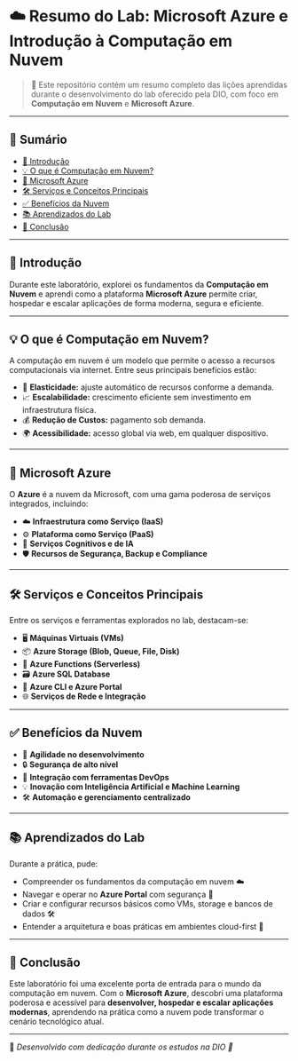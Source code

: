 # ☁️ Resumo do Lab: Microsoft Azure e Introdução à Computação em Nuvem

> 🧠 Este repositório contém um resumo completo das lições aprendidas durante o desenvolvimento do lab oferecido pela DIO, com foco em **Computação em Nuvem** e **Microsoft Azure**.

---

## 📌 Sumário

- [📖 Introdução](#introdução)
- [💡 O que é Computação em Nuvem?](#o-que-é-computação-em-nuvem)
- [🔷 Microsoft Azure](#microsoft-azure)
- [🛠️ Serviços e Conceitos Principais](#serviços-e-conceitos-principais)
- [✅ Benefícios da Nuvem](#benefícios-da-nuvem)
- [📚 Aprendizados do Lab](#aprendizados-do-lab)
- [📝 Conclusão](#conclusão)

---

## 📖 Introdução

Durante este laboratório, explorei os fundamentos da **Computação em Nuvem** e aprendi como a plataforma **Microsoft Azure** permite criar, hospedar e escalar aplicações de forma moderna, segura e eficiente.

---

## 💡 O que é Computação em Nuvem?

A computação em nuvem é um modelo que permite o acesso a recursos computacionais via internet. Entre seus principais benefícios estão:

- 🔄 **Elasticidade:** ajuste automático de recursos conforme a demanda.
- 📈 **Escalabilidade:** crescimento eficiente sem investimento em infraestrutura física.
- 💰 **Redução de Custos:** pagamento sob demanda.
- 🌍 **Acessibilidade:** acesso global via web, em qualquer dispositivo.

---

## 🔷 Microsoft Azure

O **Azure** é a nuvem da Microsoft, com uma gama poderosa de serviços integrados, incluindo:

- ☁️ **Infraestrutura como Serviço (IaaS)**
- ⚙️ **Plataforma como Serviço (PaaS)**
- 🧠 **Serviços Cognitivos e de IA**
- 🛡️ **Recursos de Segurança, Backup e Compliance**

---

## 🛠️ Serviços e Conceitos Principais

Entre os serviços e ferramentas explorados no lab, destacam-se:

- 🖥️ **Máquinas Virtuais (VMs)**  
- 📦 **Azure Storage (Blob, Queue, File, Disk)**  
- 🔄 **Azure Functions (Serverless)**  
- 🗃️ **Azure SQL Database**  
- 🧪 **Azure CLI e Azure Portal**  
- 🌐 **Serviços de Rede e Integração**

---

## ✅ Benefícios da Nuvem

- 🚀 **Agilidade no desenvolvimento**
- 🔒 **Segurança de alto nível**
- 🧩 **Integração com ferramentas DevOps**
- 💡 **Inovação com Inteligência Artificial e Machine Learning**
- 🛠️ **Automação e gerenciamento centralizado**

---

## 📚 Aprendizados do Lab

Durante a prática, pude:

- Compreender os fundamentos da computação em nuvem ☁️
- Navegar e operar no **Azure Portal** com segurança 🧭
- Criar e configurar recursos básicos como VMs, storage e bancos de dados 🛠️
- Entender a arquitetura e boas práticas em ambientes cloud-first 💼

---

## 📝 Conclusão

Este laboratório foi uma excelente porta de entrada para o mundo da computação em nuvem. Com o **Microsoft Azure**, descobri uma plataforma poderosa e acessível para **desenvolver, hospedar e escalar aplicações modernas**, aprendendo na prática como a nuvem pode transformar o cenário tecnológico atual.

---

📌 *Desenvolvido com dedicação durante os estudos na DIO 🚀*
